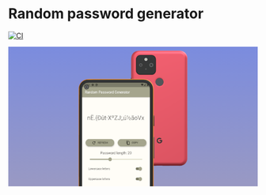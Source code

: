 # Random password generator

[![CI](https://github.com/gustavomurad/random_password_generator/actions/workflows/dart.yml/badge.svg)](https://github.com/gustavomurad/random_password_generator/actions/workflows/dart.yml)

![](assets/screenshots/app.png)

